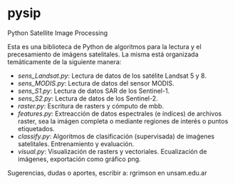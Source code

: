 # pysip
Python Satellite Image Processing

Esta es una biblioteca de Python de algoritmos para la lectura y el precesamiento de imágens satelitales.
La misma está organizada temáticamente de la siguiente manera:


- *sens_Landsat.py*: Lectura de datos de los satélite Landsat 5 y 8.
- *sens_MODIS.py*: Lectura de datos del sensor MODIS.
- *sens_S1.py*: Lectura de datos SAR de los Sentinel-1.
- *sens_S2.py*: Lectura de datos de los Sentinel-2.
- *raster.py*: Escritura de rasters y cómputo de mbb.
- *features.py*: Extreacción de datos espectrales (e índices) de archivos raster, sea la imágen completa o mediante regiones de interés o puntos etiquetados.
- *classify.py*: Algoritmos de clasificación (supervisada) de imaǵenes satelitales. Entrenamiento y evaluación. 
- *visual.py*: Visualización de rasters y vectoriales. Ecualización de imágenes, exportación como gráfico png.

Sugerencias, dudas o aportes, escribir a: rgrimson en unsam.edu.ar

